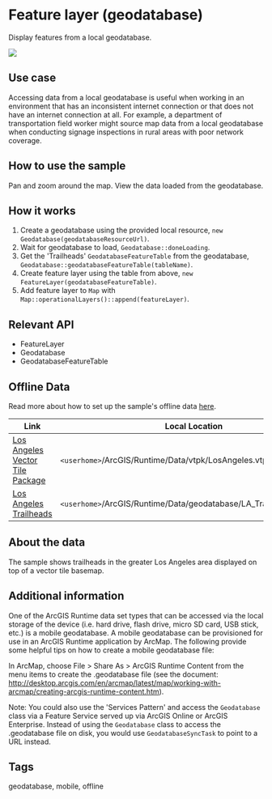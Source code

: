 # Feature layer (geodatabase)

Display features from a local geodatabase.

![](screenshot.png)

## Use case

Accessing data from a local geodatabase is useful when working in an environment that has an inconsistent internet connection or that does not have an internet connection at all. For example, a department of transportation field worker might source map data from a local geodatabase when conducting signage inspections in rural areas with poor network coverage.

## How to use the sample

Pan and zoom around the map. View the data loaded from the geodatabase.

## How it works

1. Create a geodatabase using the provided local resource, `new Geodatabase(geodatabaseResourceUrl)`.
2. Wait for geodatabase to load, `Geodatabase::doneLoading`.
3. Get the 'Trailheads' `GeodatabaseFeatureTable` from the geodatabase, `Geodatabase::geodatabaseFeatureTable(tableName)`.
4. Create feature layer using the table from above, `new FeatureLayer(geodatabaseFeatureTable)`.
5. Add feature layer to `Map` with `Map::operationalLayers()::append(featureLayer)`.

## Relevant API

* FeatureLayer
* Geodatabase
* GeodatabaseFeatureTable

## Offline Data

Read more about how to set up the sample's offline data [here](http://links.esri.com/ArcGISRuntimeQtSamples).

Link | Local Location
---------|-------|
|[Los Angeles Vector Tile Package](https://www.arcgis.com/home/item.html?id=d9f8ce6f6ac84b90a665a861d71a5d0a)| `<userhome>`/ArcGIS/Runtime/Data/vtpk/LosAngeles.vtpk |
|[Los Angeles Trailheads](https://www.arcgis.com/home/item.html?id=2b0f9e17105847809dfeb04e3cad69e0)| `<userhome>`/ArcGIS/Runtime/Data/geodatabase/LA_Trails.geodatabase |

## About the data

The sample shows trailheads in the greater Los Angeles area displayed on top of a vector tile basemap.

## Additional information

One of the ArcGIS Runtime data set types that can be accessed via the local storage of the device (i.e. hard drive, flash drive, micro SD card, USB stick, etc.) is a mobile geodatabase. A mobile geodatabase can be provisioned for use in an ArcGIS Runtime application by ArcMap. The following provide some helpful tips on how to create a mobile geodatabase file:

In ArcMap, choose File > Share As > ArcGIS Runtime Content from the menu items to create the .geodatabase file (see the document: http://desktop.arcgis.com/en/arcmap/latest/map/working-with-arcmap/creating-arcgis-runtime-content.htm).

Note: You could also use the 'Services Pattern' and access the `Geodatabase` class via a Feature Service served up via ArcGIS Online or ArcGIS Enterprise. Instead of using the `Geodatabase` class to access the .geodatabase file on disk, you would use `GeodatabaseSyncTask` to point to a URL instead.

## Tags

geodatabase, mobile, offline
